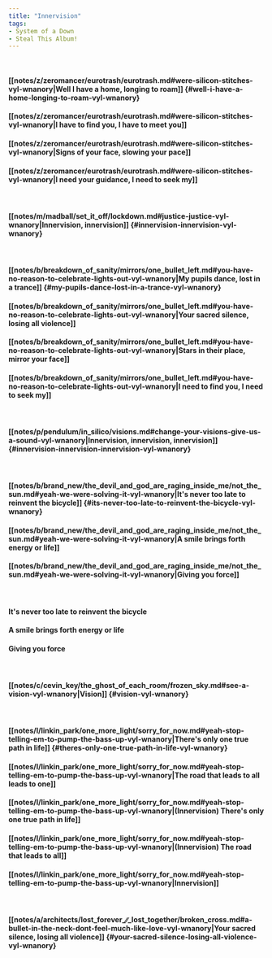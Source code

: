 ```yaml
---
title: "Innervision"
tags:
- System of a Down
- Steal This Album!
---
```

&nbsp;
#### [[notes/z/zeromancer/eurotrash/eurotrash.md#were-silicon-stitches-vyl-wnanory|Well I have a home, longing to roam]] {#well-i-have-a-home-longing-to-roam-vyl-wnanory}
#### [[notes/z/zeromancer/eurotrash/eurotrash.md#were-silicon-stitches-vyl-wnanory|I have to find you, I have to meet you]]
#### [[notes/z/zeromancer/eurotrash/eurotrash.md#were-silicon-stitches-vyl-wnanory|Signs of your face, slowing your pace]]
#### [[notes/z/zeromancer/eurotrash/eurotrash.md#were-silicon-stitches-vyl-wnanory|I need your guidance, I need to seek my]]
&nbsp;
#### [[notes/m/madball/set_it_off/lockdown.md#justice-justice-vyl-wnanory|Innervision, innervision]] {#innervision-innervision-vyl-wnanory}
&nbsp;
#### [[notes/b/breakdown_of_sanity/mirrors/one_bullet_left.md#you-have-no-reason-to-celebrate-lights-out-vyl-wnanory|My pupils dance, lost in a trance]] {#my-pupils-dance-lost-in-a-trance-vyl-wnanory}
#### [[notes/b/breakdown_of_sanity/mirrors/one_bullet_left.md#you-have-no-reason-to-celebrate-lights-out-vyl-wnanory|Your sacred silence, losing all violence]]
#### [[notes/b/breakdown_of_sanity/mirrors/one_bullet_left.md#you-have-no-reason-to-celebrate-lights-out-vyl-wnanory|Stars in their place, mirror your face]]
#### [[notes/b/breakdown_of_sanity/mirrors/one_bullet_left.md#you-have-no-reason-to-celebrate-lights-out-vyl-wnanory|I need to find you, I need to seek my]]
&nbsp;
#### [[notes/p/pendulum/in_silico/visions.md#change-your-visions-give-us-a-sound-vyl-wnanory|Innervision, innervision, innervision]] {#innervision-innervision-innervision-vyl-wnanory}
&nbsp;
#### [[notes/b/brand_new/the_devil_and_god_are_raging_inside_me/not_the_sun.md#yeah-we-were-solving-it-vyl-wnanory|It's never too late to reinvent the bicycle]] {#its-never-too-late-to-reinvent-the-bicycle-vyl-wnanory}
#### [[notes/b/brand_new/the_devil_and_god_are_raging_inside_me/not_the_sun.md#yeah-we-were-solving-it-vyl-wnanory|A smile brings forth energy or life]]
#### [[notes/b/brand_new/the_devil_and_god_are_raging_inside_me/not_the_sun.md#yeah-we-were-solving-it-vyl-wnanory|Giving you force]]
&nbsp;
#### It's never too late to reinvent the bicycle
#### A smile brings forth energy or life
#### Giving you force
&nbsp;
#### [[notes/c/cevin_key/the_ghost_of_each_room/frozen_sky.md#see-a-vision-vyl-wnanory|Vision]] {#vision-vyl-wnanory}
&nbsp;
#### [[notes/l/linkin_park/one_more_light/sorry_for_now.md#yeah-stop-telling-em-to-pump-the-bass-up-vyl-wnanory|There's only one true path in life]] {#theres-only-one-true-path-in-life-vyl-wnanory}
#### [[notes/l/linkin_park/one_more_light/sorry_for_now.md#yeah-stop-telling-em-to-pump-the-bass-up-vyl-wnanory|The road that leads to all leads to one]]
#### [[notes/l/linkin_park/one_more_light/sorry_for_now.md#yeah-stop-telling-em-to-pump-the-bass-up-vyl-wnanory|(Innervision) There's only one true path in life]]
#### [[notes/l/linkin_park/one_more_light/sorry_for_now.md#yeah-stop-telling-em-to-pump-the-bass-up-vyl-wnanory|(Innervision) The road that leads to all]]
#### [[notes/l/linkin_park/one_more_light/sorry_for_now.md#yeah-stop-telling-em-to-pump-the-bass-up-vyl-wnanory|Innervision]]
&nbsp;
#### [[notes/a/architects/lost_forever_∕∕_lost_together/broken_cross.md#a-bullet-in-the-neck-dont-feel-much-like-love-vyl-wnanory|Your sacred silence, losing all violence]] {#your-sacred-silence-losing-all-violence-vyl-wnanory}
